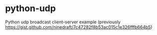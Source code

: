 # python-udp
Python udp broadcast client-server example (previously https://gist.github.com/ninedraft/7c47282f8b53ac015c1e326fffb664b5)
